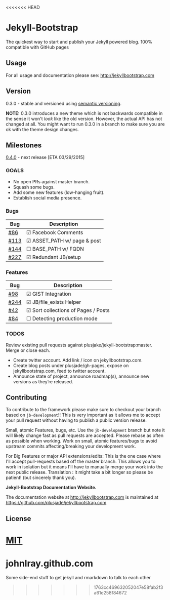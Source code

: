 <<<<<<< HEAD
# Jekyll-Bootstrap

The quickest way to start and publish your Jekyll powered blog. 100% compatible with GitHub pages

## Usage

For all usage and documentation please see: <http://jekyllbootstrap.com>

## Version

0.3.0 - stable and versioned using [semantic versioning](http://semver.org/).

**NOTE:** 0.3.0 introduces a new theme which is not backwards compatible in the sense it won't _look_ like the old version.
However, the actual API has not changed at all.
You might want to run 0.3.0 in a branch to make sure you are ok with the theme design changes.

## Milestones

[0.4.0](https://github.com/plusjade/jekyll-bootstrap/milestones/v%200.4.0) - next release [ETA 03/29/2015]

### GOALS

* No open PRs against master branch.
* Squash some bugs.
* Add some new features (low-hanging fruit).
* Establish social media presence.


### Bugs

|Bug |Description
|------|---------------
|[#86](https://github.com/plusjade/jekyll-bootstrap/issues/86)  |&#x2611; Facebook Comments
|[#113](https://github.com/plusjade/jekyll-bootstrap/issues/113)|&#x2611; ASSET_PATH w/ page & post
|[#144](https://github.com/plusjade/jekyll-bootstrap/issues/144)|&#x2610; BASE_PATH w/ FQDN
|[#227](https://github.com/plusjade/jekyll-bootstrap/issues/227)|&#x2611; Redundant JB/setup

### Features

|Bug |Description
|------|---------------
|[#98](https://github.com/plusjade/jekyll-bootstrap/issues/98)  |&#x2611; GIST Integration
|[#244](https://github.com/plusjade/jekyll-bootstrap/issues/244)|&#x2611; JB/file_exists Helper
|[#42](https://github.com/plusjade/jekyll-bootstrap/issues/42)  |&#x2611; Sort collections of Pages / Posts
|[#84](https://github.com/plusjade/jekyll-bootstrap/issues/84)  |&#x2610; Detecting production mode

### TODOS

Review existing pull requests against plusjake/jekyll-bootstrap:master. Merge or close each.

* Create twitter account. Add link / icon on jekyllbootstrap.com.
* Create blog posts under plusjade/gh-pages, expose on jekyllbootstrap.com, feed to twitter account.
* Announce state of project, announce roadmap(s), announce new versions as they’re released.

## Contributing


To contribute to the framework please make sure to checkout your branch based on `jb-development`!!
This is very important as it allows me to accept your pull request without having to publish a public version release.

Small, atomic Features, bugs, etc.
Use the `jb-development` branch but note it will likely change fast as pull requests are accepted.
Please rebase as often as possible when working.
Work on small, atomic features/bugs to avoid upstream commits affecting/breaking your development work.

For Big Features or major API extensions/edits:
This is the one case where I'll accept pull-requests based off the master branch.
This allows you to work in isolation but it means I'll have to manually merge your work into the next public release.
Translation : it might take a bit longer so please be patient! (but sincerely thank you).

**Jekyll-Bootstrap Documentation Website.**

The documentation website at <http://jekyllbootstrap.com> is maintained at https://github.com/plusjade/jekyllbootstrap.com


## License

[MIT](http://opensource.org/licenses/MIT)
=======
# johnlray.github.com
Some side-end stuff to get jekyll and rmarkdown to talk to each other
>>>>>>> 1763cc469632052047e58fab2f3a61e258f84672
